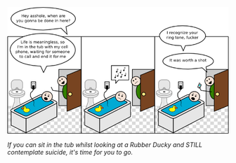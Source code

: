 <!--
.. title: Can You Hear Me Now?
.. slug: can-you-hear-me-now
.. date: 2009/02/24 00:00:00
.. tags: 
.. link: 
.. description: 
-->

<a href='can-you-hear-me-now.html' title='View comments'>
<img class='comic' src='../assets/comics/20090224.png' />
</a>

<em>If you can sit in the tub whilst looking at a Rubber Ducky and STILL contemplate suicide, it's time for you to go.</em>

<!-- TEASER_END -->
